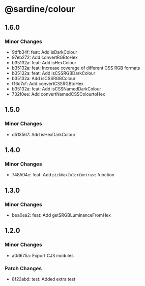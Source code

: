 # @sardine/colour

## 1.6.0

### Minor Changes

- 9dfb34f: feat: Add isDarkColour
- 97eb272: Add convertRGBtoHex
- b35132a: feat: Add isHexColour
- b35132a: feat: Increase coverage of different CSS RGB formats
- b35132a: feat: Add isCSSRGBDarkColour
- b35132a: Add isCSSRGBColour
- f16c7cf: Add convertCSSRGBtoHex
- b35132a: feat: Add isCSSNamedDarkColour
- 732f0ee: Add convertNamedCSSColourtoHex

## 1.5.0

### Minor Changes

- d513567: Add isHexDarkColour

## 1.4.0

### Minor Changes

- 748504c: feat: Add `pickHexColorContrast` function

## 1.3.0

### Minor Changes

- bea0ea2: feat: Add getSRGBLuminanceFromHex

## 1.2.0

### Minor Changes

- a0d675a: Export CJS modules

### Patch Changes

- 8f23abd: test: Added extra test
